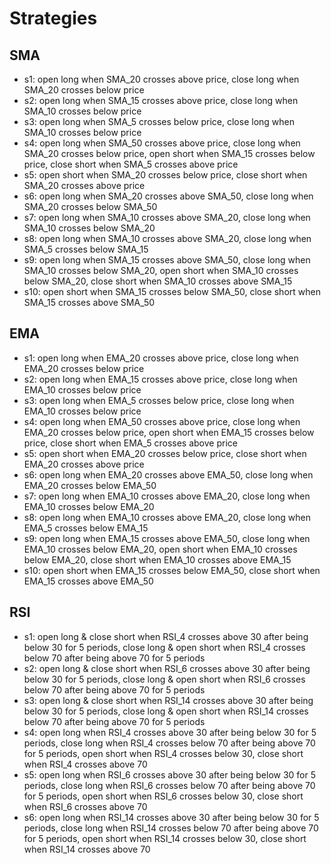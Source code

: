 # Strategies

## SMA
* s1: open long when SMA_20 crosses above price, close long when SMA_20 crosses below price
* s2: open long when SMA_15 crosses above price, close long when SMA_10 crosses below price
* s3: open long when SMA_5 crosses below price, close long when SMA_10 crosses below price
* s4: open long when SMA_50 crosses above price, close long when SMA_20 crosses below price, open short when SMA_15 crosses below price, close short when SMA_5 crosses above price
* s5: open short when SMA_20 crosses below price, close short when SMA_20 crosses above price
* s6: open long when SMA_20 crosses above SMA_50, close long when SMA_20 crosses below SMA_50
* s7: open long when SMA_10 crosses above SMA_20, close long when SMA_10 crosses below SMA_20
* s8: open long when SMA_10 crosses above SMA_20, close long when SMA_5 crosses below SMA_15
* s9: open long when SMA_15 crosses above SMA_50, close long when SMA_10 crosses below SMA_20, open short when SMA_10 crosses below SMA_20, close short when SMA_10 crosses above SMA_15
* s10: open short when SMA_15 crosses below SMA_50, close short when SMA_15 crosses above SMA_50

## EMA
* s1: open long when EMA_20 crosses above price, close long when EMA_20 crosses below price
* s2: open long when EMA_15 crosses above price, close long when EMA_10 crosses below price
* s3: open long when EMA_5 crosses below price, close long when EMA_10 crosses below price
* s4: open long when EMA_50 crosses above price, close long when EMA_20 crosses below price, open short when EMA_15 crosses below price, close short when EMA_5 crosses above price
* s5: open short when EMA_20 crosses below price, close short when EMA_20 crosses above price
* s6: open long when EMA_20 crosses above EMA_50, close long when EMA_20 crosses below EMA_50
* s7: open long when EMA_10 crosses above EMA_20, close long when EMA_10 crosses below EMA_20
* s8: open long when EMA_10 crosses above EMA_20, close long when EMA_5 crosses below EMA_15
* s9: open long when EMA_15 crosses above EMA_50, close long when EMA_10 crosses below EMA_20, open short when EMA_10 crosses below EMA_20, close short when EMA_10 crosses above EMA_15
* s10: open short when EMA_15 crosses below EMA_50, close short when EMA_15 crosses above EMA_50

## RSI
* s1: open long & close short when RSI_4 crosses above 30 after being below 30 for 5 periods, close long & open short when RSI_4 crosses below 70 after being above 70 for 5 periods
* s2: open long & close short when RSI_6 crosses above 30 after being below 30 for 5 periods, close long & open short when RSI_6 crosses below 70 after being above 70 for 5 periods
* s3: open long & close short when RSI_14 crosses above 30 after being below 30 for 5 periods, close long & open short when RSI_14 crosses below 70 after being above 70 for 5 periods
* s4: open long when RSI_4 crosses above 30 after being below 30 for 5 periods, close long when RSI_4 crosses below 70 after being above 70 for 5 periods, open short when RSI_4 crosses below 30, close short when RSI_4 crosses above 70
* s5: open long when RSI_6 crosses above 30 after being below 30 for 5 periods, close long when RSI_6 crosses below 70 after being above 70 for 5 periods, open short when RSI_6 crosses below 30, close short when RSI_6 crosses above 70
* s6: open long when RSI_14 crosses above 30 after being below 30 for 5 periods, close long when RSI_14 crosses below 70 after being above 70 for 5 periods, open short when RSI_14 crosses below 30, close short when RSI_14 crosses above 70

